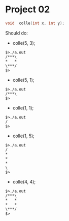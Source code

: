 # Project 02
```C
void  colle(int x, int y);
```
Should do:

- colle(5, 3);

```
$>./a.out
/***\
*   *
\***/
$>
```

- colle(5, 1);

```
$>./a.out
/***\
$>
```

- colle(1, 1);

```
$>./a.out
/
$>
```

- colle(1, 5);

```
$>./a.out
/
*
*
*
\
$>
```

- colle(4, 4);

```
$>./a.out
/***\
*   *
*   *
\***/
$>
```
